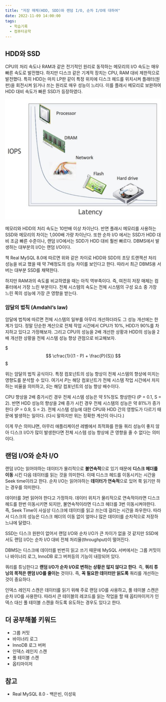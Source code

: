 ```yaml
---
title: "저장 매체(HDD, SDD)와 랜덤 I/O, 순차 I/O에 대하여"
date: 2022-11-09 14:00:00
tags:
  - 학습기록
  - 컴퓨터공학
---
```


## HDD와 SSD

CPU의 처리 속도나 RAM과 같은 전기적인 원리로 동작하는 메모리의 I/O 속도는 매우 빠른 속도로 발전했다. 하지만 디스크 같은 기계적 장치는 CPU, RAM 대비 제한적으로 발전했다. 특히 HDD는 마치 LP판 같이 특정 위치에 디스크 헤드를 위치시켜 플래터(원판)을 회전시켜 읽거나 쓰는 원리로 매우 성능이 느리다. 이를 플래시 메모리로 보완하여 HDD 대비 속도가 빠른 SSD가 등장하였다.

![컴퓨터 컴포넌트 별 IOPS 그래프](./image1.png)

메모리와 HDD의 처리 속도는 10만배 이상 차이난다. 반면 플래시 메모리를 사용하는 SSD와 메모리의 차이는 1,000배 가량 차이난다. 또한 순차 I/O 에서는 SSD가 HDD 대비 조금 빠른 수준이나, 랜덤 I/O에서는 SDD가 HDD 대비 훨씬 빠르다. DBMS에서 발생하는 대부분의 I/O는 랜덤 I/O이다.

책 Real MySQL 8.0에 따르면 위와 같은 차이로 HDD와 SDD의 초당 트랜잭션 처리 성능을 비교 했을 때 약 7배정도의 성능 차이를 보인다고 한다. 따라서 최근 DBMS용 서버는 대부분 SSD를 채택한다.

하지만 RAM과의 속도를 비교하였을 때는 아직 역부족이다. 즉, 여전히 저장 매체는 컴퓨터에서 가장 느린 부분이다. 전체 시스템의 속도는 전체 시스템의 구성 요소 중 가장 느린 쪽의 성능에 가장 큰 영향을 받는다. 

### 암달의 법칙 (Amdahl’s law)

암달에 법칙에 따르면 전체 시스템의 일부를 아무리 개선하더라도 그 성능 개선에는 한계가 있다. 정말 단순한 계산으로 전체 작업 시간에서 CPU가 10%, HDD가 90%를 차지하고 있다고 가정해보자. 그리고 CPU의 성능을 2배 개선한 상황과 HDD의 성능을 2배 개선한 상황을 전체 시스템 성능 향상 관점으로 비교해보자.

$$$
\cfrac{1}{(1 - P) + \frac{P}{S}}
$$$

위는 암달의 법칙 공식이다. 특정 컴포넌트의 성능 향상이 전체 시스템의 향상에 미치는 영향도를 분석할 수 있다. 여기서 $P$는 해당 컴포넌트가 전체 시스템 작업 시간에서 차지하는 비율을 의미하고, $S$는 해당 컴포넌트의 성능 향상 배수이다.

CPU 향상을 2배 증가시킨 경우 전체 시스템 성능은 약 5%정도 향상한다 (P = 0.1, S = 2). 반면 HDD 성능의 향상을 2배 증가 시킨 경우 전체 시스템의 성능은 약 81%가 증가한다 (P = 0.9, S = 2). 전체 시스템 성능에 대한 CPU와 HDD 간의 영향도가 다르기 때문에 발생하는 일이다. (다시 말하지만 위는 정확한 계산이 아니다.)

이게 무슨 의미냐면, 아무리 애플리케이션 레벨에서 최적화를 한들 쿼리 성능이 좋지 않아 디스크 I/O가 많이 발생한다면 전체 시스템 성능 향상에 큰 영향을 줄 수 없다는 의미이다.

## 랜덤 I/O와 순차 I/O

랜덤 I/O는 읽어야하는 데이터가 물리적으로 **불연속적**으로 있기 때문에 **디스크 헤더를 이동** 시킨 다음 데이터를 읽는 것을 의미한다. 이때 디스크 헤드를 이동시키는 시간을 Seek time이라고 한다. 순차 I/O는 읽어야하는 **데이터가 연속적**으로 있어 쭉 읽기만 하는 경우를 의미한다.

데이터를 3번 읽어야 한다고 가정하자. 데이터 위치가 물리적으로 연속적이라면 디스크 헤드를 한번 이동시키면 되지만, 불연속적이라면 디스크 헤더를 3번 이동시켜야한다. 즉, Seek Time이 사실상 디스크에 데이터를 읽고 쓰는데 걸리는 시간을 좌우한다. 따라서 디스크의 성능은 디스크 헤더의 이동 없이 얼마나 많은 데이터를 순차적으로 저장하느냐에 달렸다.

SSD는 디스크 원판이 없어서 랜덤 I/O와 순차 I/O가 큰 차이가 없을 것 같지만 SSD에서도 랜덤 I/O는 순차 I/O 대비 전체 처리율(throughput)이 떨어진다.

DBMS는 디스크에 데이터를 빈번히 읽고 쓰기 때문에 MySQL 서버에서는 그룹 커밋이나 바이너리 로그, InnoDB 로그 버퍼등의 기능이 내장되어 있다.

쿼리를 튜닝한다고 **랜덤 I/O가 순차 I/O로 변하는 상황은 많지 않다고 한다**. 즉, **쿼리 튜닝의 목적은 랜덤 I/O를 줄이는** 것이다. 즉, **꼭 필요한 데이터만 읽도록** 쿼리를 개선하는 것이 중요하다.

인덱스 레인지 스캔은 데이터를 읽기 위해 주로 랜덤 I/O를 사용하고, 풀 테이블 스캔은 순차 I/O를 사용한다. 따라서 큰 테이블의 레코드를 읽는 작업을 할 때 옵티마이저가 인덱스 대신 풀 테이블 스캔을 하도록 유도하는 경우도 있다고 한다.

## 더 공부해볼 키워드

- 그룹 커밋
- 바이너리 로그
- InnoDB 로그 버퍼
- 인덱스 레인지 스캔
- 풀 테이블 스캔
- 옵티마이저

## 참고

- Real MySQL 8.0 - 백은빈, 이성욱

